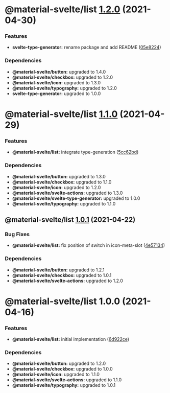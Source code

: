 # @material-svelte/list [1.2.0](https://github.com/material-svelte/material-svelte/compare/@material-svelte/list@1.1.0...@material-svelte/list@1.2.0) (2021-04-30)


### Features

* **svelte-type-generator:** rename package and add README ([05e8224](https://github.com/material-svelte/material-svelte/commit/05e8224fa6b1d6ec93c6b82ccf1bf0af3f2dc042))





### Dependencies

* **@material-svelte/button:** upgraded to 1.4.0
* **@material-svelte/checkbox:** upgraded to 1.2.0
* **@material-svelte/icon:** upgraded to 1.3.0
* **@material-svelte/typography:** upgraded to 1.2.0
* **svelte-type-generator:** upgraded to 1.0.0

# @material-svelte/list [1.1.0](https://github.com/material-svelte/material-svelte/compare/@material-svelte/list@1.0.1...@material-svelte/list@1.1.0) (2021-04-29)


### Features

* **@material-svelte/list:** integrate type-generation ([5cc62bd](https://github.com/material-svelte/material-svelte/commit/5cc62bd4b0dc9837d988ff13de46770846832835))





### Dependencies

* **@material-svelte/button:** upgraded to 1.3.0
* **@material-svelte/checkbox:** upgraded to 1.1.0
* **@material-svelte/icon:** upgraded to 1.2.0
* **@material-svelte/svelte-actions:** upgraded to 1.3.0
* **@material-svelte/svelte-type-generator:** upgraded to 1.0.0
* **@material-svelte/typography:** upgraded to 1.1.0

## @material-svelte/list [1.0.1](https://github.com/material-svelte/material-svelte/compare/@material-svelte/list@1.0.0...@material-svelte/list@1.0.1) (2021-04-22)


### Bug Fixes

* **@material-svelte/list:** fix position of switch in icon-meta-slot ([4e57134](https://github.com/material-svelte/material-svelte/commit/4e57134f5151e105a28a61de14eac49444099078))





### Dependencies

* **@material-svelte/button:** upgraded to 1.2.1
* **@material-svelte/checkbox:** upgraded to 1.0.1
* **@material-svelte/svelte-actions:** upgraded to 1.2.0

# @material-svelte/list 1.0.0 (2021-04-16)


### Features

* **@material-svelte/list:** initial implementation ([6d922ce](https://github.com/material-svelte/material-svelte/commit/6d922ce4aa8e678a3882a29f9a4b4c85683a8cba))





### Dependencies

* **@material-svelte/button:** upgraded to 1.2.0
* **@material-svelte/checkbox:** upgraded to 1.0.0
* **@material-svelte/icon:** upgraded to 1.1.0
* **@material-svelte/svelte-actions:** upgraded to 1.1.0
* **@material-svelte/typography:** upgraded to 1.0.1
